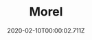 ---
templateKey: blog-post
title: Morel
type: forage
description: Sought after for its unique nutty flavor.
featuredpost: false
date: 2020-02-10T00:00:02.711Z
featuredimage: /img/Morel.png
sellPrice: 150
tags:
  - Spring
  - Secret Woods
  - Fried Mushroom
  - Life Elixir
  - Exotic Foraging Bundle
---